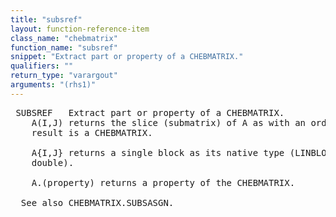 ```yaml
---
title: "subsref"
layout: function-reference-item
class_name: "chebmatrix"
function_name: "subsref"
snippet: "Extract part or property of a CHEBMATRIX."
qualifiers: ""
return_type: "varargout"
arguments: "(rhs1)"
---
```


<pre class="help-text"> SUBSREF   Extract part or property of a CHEBMATRIX.
    A(I,J) returns the slice (submatrix) of A as with an ordinary matrix. The
    result is a CHEBMATRIX.
 
    A{I,J} returns a single block as its native type (LINBLOCK, CHEBFUN,
    double).
 
    A.(property) returns a property of the CHEBMATRIX.
 
  See also CHEBMATRIX.SUBSASGN.
</pre>